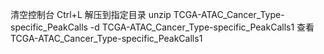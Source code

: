 清空控制台 Ctrl+L
解压到指定目录 unzip TCGA-ATAC_Cancer_Type-specific_PeakCalls -d TCGA-ATAC_Cancer_Type-specific_PeakCalls1
查看TCGA-ATAC_Cancer_Type-specific_PeakCalls1
<!--stackedit_data:
eyJoaXN0b3J5IjpbLTMzNDgwNTYwLC0xOTc5Mzk5NjM0LC02OT
U4MzM4NjIsLTEwODg4NzI1MDBdfQ==
-->